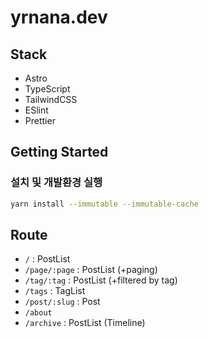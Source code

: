 # yrnana.dev

## Stack

- Astro
- TypeScript
- TailwindCSS
- ESlint
- Prettier

## Getting Started

### 설치 및 개발환경 실행

```sh
yarn install --immutable --immutable-cache
```

## Route

- `/` : PostList
- `/page/:page` : PostList (+paging)
- `/tag/:tag` : PostList (+filtered by tag)
- `/tags` : TagList
- `/post/:slug` : Post
- `/about`
- `/archive` : PostList (Timeline)
